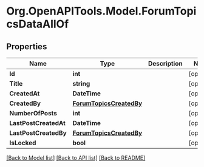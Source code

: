 # Org.OpenAPITools.Model.ForumTopicsDataAllOf

## Properties

Name | Type | Description | Notes
------------ | ------------- | ------------- | -------------
**Id** | **int** |  | [optional] 
**Title** | **string** |  | [optional] 
**CreatedAt** | **DateTime** |  | [optional] 
**CreatedBy** | [**ForumTopicsCreatedBy**](ForumTopicsCreatedBy.md) |  | [optional] 
**NumberOfPosts** | **int** |  | [optional] 
**LastPostCreatedAt** | **DateTime** |  | [optional] 
**LastPostCreatedBy** | [**ForumTopicsCreatedBy**](ForumTopicsCreatedBy.md) |  | [optional] 
**IsLocked** | **bool** |  | [optional] 

[[Back to Model list]](../../README.md#documentation-for-models) [[Back to API list]](../../README.md#documentation-for-api-endpoints) [[Back to README]](../../README.md)

